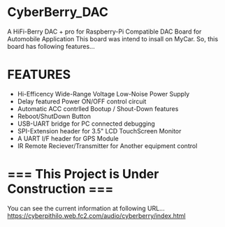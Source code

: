 # CyberBerry_DAC
A HiFi-Berry DAC + pro for Raspberry-Pi Compatible DAC Board for Automobile Application
This board was intend to insall on MyCar. So, this board has following features...

# FEATURES
 * Hi-Efficency Wide-Range Voltage Low-Noise Power Supply
 * Delay featured Power ON/OFF control circuit
  * Automatic ACC contrlled Bootup / Shout-Down features
  * Reboot/ShutDown Button
  * USB-UART bridge for PC connected debugging
  * SPI-Extension header for 3.5" LCD TouchScreen Monitor
  * A UART I/F header for GPS Module
  * IR Remote Reciever/Transmitter for Another equipment control
  
# === This Project is Under Construction ===
  
  You can see the current information at following URL...
  https://cyberpithilo.web.fc2.com/audio/cyberberry/index.html
